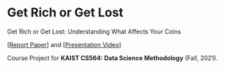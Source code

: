 # Get Rich or Get Lost
Get Rich or Get Lost: Understanding What Affects Your Coins <br/>

[[Report Paper]()] and [[Presentation Video]()] <br/>

Course Project for **KAIST CS564: Data Science Methodology** (Fall, 2021). <br/>

